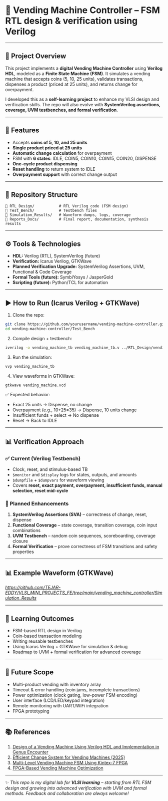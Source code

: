 
# 🥤 Vending Machine Controller – FSM RTL design & verification using Verilog

---

## 📖 Project Overview

This project implements a **digital Vending Machine Controller** using **Verilog HDL**, modeled as a **Finite State Machine (FSM)**.
It simulates a vending machine that accepts coins (5, 10, 25 units), validates transactions, dispenses a product (priced at 25 units), and returns change for overpayment.

I developed this as a **self-learning project** to enhance my VLSI design and verification skills. The repo will also evolve with **SystemVerilog assertions, coverage, UVM testbenches, and formal verification**.

---

## 🔑 Features

* Accepts **coins of 5, 10, and 25 units**
* **Single product priced at 25 units**
* **Automatic change calculation** for overpayment
* FSM with **6 states**: IDLE, COIN5, COIN10, COIN15, COIN20, DISPENSE
* **One-cycle product dispensing**
* **Reset handling** to return system to IDLE
* **Overpayment support** with correct change output

---

## 📂 Repository Structure

```
📁 RTL_Design/           # RTL Verilog code (FSM design)
📁 Test_Bench/           # Testbench files
📁 Simulation_Results/   # Waveform dumps, logs, coverage
📁 Reports_Docs/         # Final report, documentation, synthesis results

```

---

## ⚙️ Tools & Technologies

* **HDL:** Verilog (RTL), SystemVerilog (future)
* **Verification:** Icarus Verilog, GTKWave
* **Planned Verification Upgrade:** SystemVerilog Assertions, UVM, Functional & Code Coverage
* **Formal Tools (future):** SymbiYosys / JasperGold
* **Scripting (future):** Python/TCL for automation

---

## ▶️ How to Run (Icarus Verilog + GTKWave)

1. Clone the repo:

```bash
git clone https://github.com/yourusername/vending-machine-controller.git
cd vending-machine-controller/Test_Bench
```

2. Compile design + testbench:

```bash
iverilog -o vending_machine_tb vending_machine_tb.v ../RTL_Design/vending_machine.v
```

3. Run the simulation:

```bash
vvp vending_machine_tb
```

4. View waveforms in GTKWave:

```bash
gtkwave vending_machine.vcd
```

✅ Expected behavior:

* Exact 25 units → Dispense, no change
* Overpayment (e.g., 10+25=35) → Dispense, 10 units change
* Insufficient funds + select → No dispense
* Reset → Back to IDLE

---

## 📊 Verification Approach

### ✅ Current (Verilog Testbench)

* Clock, reset, and stimulus-based TB
* `$monitor` and `$display` logs for states, outputs, and amounts
* `$dumpfile` + `$dumpvars` for waveform viewing
* Covers **reset, exact payment, overpayment, insufficient funds, manual selection, reset mid-cycle**

### 🚀 Planned Enhancements

1. **SystemVerilog Assertions (SVA)** – correctness of change, reset, dispense
2. **Functional Coverage** – state coverage, transition coverage, coin input combinations
3. **UVM Testbench** – random coin sequences, scoreboarding, coverage closure
4. **Formal Verification** – prove correctness of FSM transitions and safety properties

---

## 📊 Example Waveform (GTKWave)

*https://github.com/TEJAR-EDDY/VLSI_MINI_PROJECTS_FE/tree/main/vending_machine_controller/Simulation_Results*

---

## 📝 Learning Outcomes

* FSM-based RTL design in Verilog
* Coin-based transaction modeling
* Writing reusable testbenches
* Using Icarus Verilog + GTKWave for simulation & debug
* Roadmap to UVM + formal verification for advanced coverage

---

## 🚀 Future Scope

* Multi-product vending with inventory array
* Timeout & error handling (coin jams, incomplete transactions)
* Power optimization (clock gating, low-power FSM encoding)
* User interface (LCD/LED/keypad integration)
* Remote monitoring with UART/WiFi integration
* FPGA prototyping

---

## 📚 References

1. [Design of a Vending Machine Using Verilog HDL and Implementation in Genus Encounter](https://www.researchgate.net/publication/377690262_Design_of_a_Vending_Machine_Using_Verilog_HDL_and_Implementation_in_Genus_Encounter)
2. [Efficient Change System for Vending Machines (2025)](https://www.ijsat.org/papers/2025/2/4977.pdf)
3. [Multi-Level Vending Machine FSM Using Kintex-7 FPGA](https://www.ijfmr.com/papers/2024/3/19877.pdf)
4. [FPGA-Based Vending Machine Optimization](https://www.atlantis-press.com/proceedings/raisd-25/126013732)

---

✨ *This repo is my digital lab for **VLSI learning** – starting from RTL FSM design and growing into advanced verification with UVM and formal methods. Feedback and collaboration are always welcome!*





